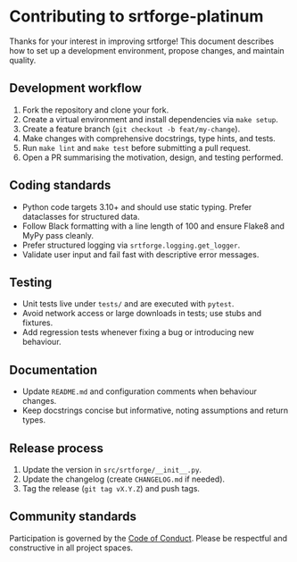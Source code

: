 # Contributing to srtforge-platinum

Thanks for your interest in improving srtforge! This document describes how to
set up a development environment, propose changes, and maintain quality.

## Development workflow

1. Fork the repository and clone your fork.
2. Create a virtual environment and install dependencies via `make setup`.
3. Create a feature branch (`git checkout -b feat/my-change`).
4. Make changes with comprehensive docstrings, type hints, and tests.
5. Run `make lint` and `make test` before submitting a pull request.
6. Open a PR summarising the motivation, design, and testing performed.

## Coding standards

* Python code targets 3.10+ and should use static typing. Prefer dataclasses for
  structured data.
* Follow Black formatting with a line length of 100 and ensure Flake8 and MyPy
  pass cleanly.
* Prefer structured logging via `srtforge.logging.get_logger`.
* Validate user input and fail fast with descriptive error messages.

## Testing

* Unit tests live under `tests/` and are executed with `pytest`.
* Avoid network access or large downloads in tests; use stubs and fixtures.
* Add regression tests whenever fixing a bug or introducing new behaviour.

## Documentation

* Update `README.md` and configuration comments when behaviour changes.
* Keep docstrings concise but informative, noting assumptions and return types.

## Release process

1. Update the version in `src/srtforge/__init__.py`.
2. Update the changelog (create `CHANGELOG.md` if needed).
3. Tag the release (`git tag vX.Y.Z`) and push tags.

## Community standards

Participation is governed by the [Code of Conduct](CODE_OF_CONDUCT.md). Please
be respectful and constructive in all project spaces.

